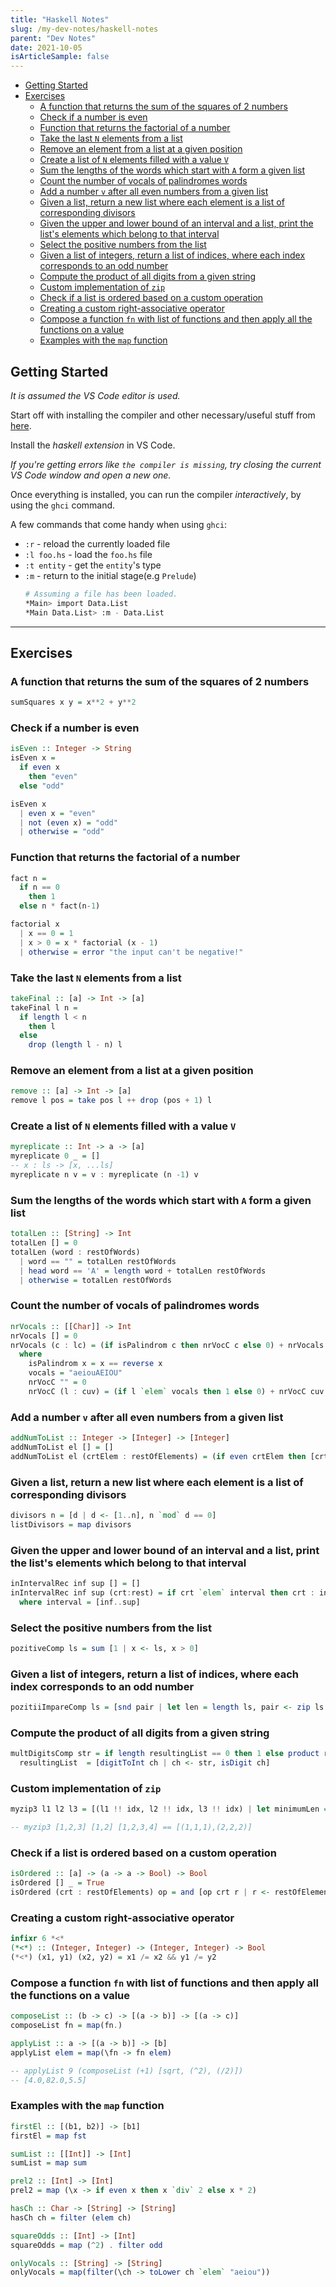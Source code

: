 ```yaml
---
title: "Haskell Notes"
slug: /my-dev-notes/haskell-notes
parent: "Dev Notes"
date: 2021-10-05
isArticleSample: false
---
```


- [Getting Started](#getting-started)
- [Exercises](#exercises)
  - [A function that returns the sum of the squares of 2 numbers](#a-function-that-returns-the-sum-of-the-squares-of-2-numbers)
  - [Check if a number is even](#check-if-a-number-is-even)
  - [Function that returns the factorial of a number](#function-that-returns-the-factorial-of-a-number)
  - [Take the last `N` elements from a list](#take-the-last-n-elements-from-a-list)
  - [Remove an element from a list at a given position](#remove-an-element-from-a-list-at-a-given-position)
  - [Create a list of `N` elements filled with a value `V`](#create-a-list-of-n-elements-filled-with-a-value-v)
  - [Sum the lengths of the words which start with `A` form a given list](#sum-the-lengths-of-the-words-which-start-with-a-form-a-given-list)
  - [Count the number of vocals of palindromes words](#count-the-number-of-vocals-of-palindromes-words)
  - [Add a number `v` after all even numbers from a given list](#add-a-number-v-after-all-even-numbers-from-a-given-list)
  - [Given a list, return a new list where each element is a list of corresponding divisors](#given-a-list-return-a-new-list-where-each-element-is-a-list-of-corresponding-divisors)
  - [Given the upper and lower bound of an interval and a list, print the list's elements which belong to that interval](#given-the-upper-and-lower-bound-of-an-interval-and-a-list-print-the-lists-elements-which-belong-to-that-interval)
  - [Select the positive numbers from the list](#select-the-positive-numbers-from-the-list)
  - [Given a list of integers, return a list of indices, where each index corresponds to an odd number](#given-a-list-of-integers-return-a-list-of-indices-where-each-index-corresponds-to-an-odd-number)
  - [Compute the product of all digits from a given string](#compute-the-product-of-all-digits-from-a-given-string)
  - [Custom implementation of `zip`](#custom-implementation-of-zip)
  - [Check if a list is ordered based on a custom operation](#check-if-a-list-is-ordered-based-on-a-custom-operation)
  - [Creating a custom right-associative operator](#creating-a-custom-right-associative-operator)
  - [Compose a function `fn` with list of functions and then apply all the functions on a value](#compose-a-function-fn-with-list-of-functions-and-then-apply-all-the-functions-on-a-value)
  - [Examples with the `map` function](#examples-with-the-map-function)

## Getting Started

*It is assumed the VS Code editor is used.*

Start off with installing the compiler and other necessary/useful stuff from [here](https://www.haskell.org/ghcup/).

Install the *haskell extension* in VS Code.

*If you're getting errors like `the compiler is missing`, try closing the current VS Code window and open a new one.*

Once everything is installed, you can run the compiler *interactively*, by using the `ghci` command.

A few commands that come handy when using `ghci`:

* `:r` - reload the currently loaded file
* `:l foo.hs` - load the `foo.hs` file
* `:t entity` - get the `entity`'s type
* `:m` - return to the initial stage(e.g `Prelude`)
  ```bash
  # Assuming a file has been loaded.
  *Main> import Data.List
  *Main Data.List> :m - Data.List 
  ```

---

## Exercises

### A function that returns the sum of the squares of 2 numbers

```haskell
sumSquares x y = x**2 + y**2
```

### Check if a number is even

```hs
isEven :: Integer -> String
isEven x =
  if even x
    then "even"
  else "odd"
```

```hs
isEven x
  | even x = "even"
  | not (even x) = "odd"
  | otherwise = "odd"
```

### Function that returns the factorial of a number

```hs
fact n =
  if n == 0
    then 1
  else n * fact(n-1)
```

```hs
factorial x
  | x == 0 = 1
  | x > 0 = x * factorial (x - 1)
  | otherwise = error "the input can't be negative!"
```

### Take the last `N` elements from a list

```hs
takeFinal :: [a] -> Int -> [a]
takeFinal l n =
  if length l < n
    then l
  else
    drop (length l - n) l
```

### Remove an element from a list at a given position

```hs
remove :: [a] -> Int -> [a]
remove l pos = take pos l ++ drop (pos + 1) l
```

### Create a list of `N` elements filled with a value `V`

```hs
myreplicate :: Int -> a -> [a]
myreplicate 0 _ = []
-- x : ls -> [x, ...ls]
myreplicate n v = v : myreplicate (n -1) v
```

### Sum the lengths of the words which start with `A` form a given list

```hs
totalLen :: [String] -> Int
totalLen [] = 0
totalLen (word : restOfWords)
  | word == "" = totalLen restOfWords
  | head word == 'A' = length word + totalLen restOfWords
  | otherwise = totalLen restOfWords
```

### Count the number of vocals of palindromes words

```hs
nrVocals :: [[Char]] -> Int
nrVocals [] = 0
nrVocals (c : lc) = (if isPalindrom c then nrVocC c else 0) + nrVocals lc
  where
    isPalindrom x = x == reverse x
    vocals = "aeiouAEIOU"
    nrVocC "" = 0
    nrVocC (l : cuv) = (if l `elem` vocals then 1 else 0) + nrVocC cuv
```

### Add a number `v` after all even numbers from a given list

```hs
addNumToList :: Integer -> [Integer] -> [Integer]
addNumToList el [] = []
addNumToList el (crtElem : restOfElements) = (if even crtElem then [crtElem, el] else [crtElem]) ++ addNumToList el restOfElements
```

### Given a list, return a new list where each element is a list of corresponding divisors

```hs
divisors n = [d | d <- [1..n], n `mod` d == 0]
listDivisors = map divisors
```

### Given the upper and lower bound of an interval and a list, print the list's elements which belong to that interval

```hs
inIntervalRec inf sup [] = []
inIntervalRec inf sup (crt:rest) = if crt `elem` interval then crt : inIntervalRec inf sup rest else inIntervalRec inf sup rest
  where interval = [inf..sup]
```

### Select the positive numbers from the list

```hs
pozitiveComp ls = sum [1 | x <- ls, x > 0]
```

### Given a list of integers, return a list of indices, where each index corresponds to an odd number

```hs
pozitiiImpareComp ls = [snd pair | let len = length ls, pair <- zip ls [0 .. len - 1], odd (fst pair)]
```

### Compute the product of all digits from a given string

```hs
multDigitsComp str = if length resultingList == 0 then 1 else product resultingList where
  resultingList  = [digitToInt ch | ch <- str, isDigit ch]
```

### Custom implementation of `zip`

```hs
myzip3 l1 l2 l3 = [(l1 !! idx, l2 !! idx, l3 !! idx) | let minimumLen = minimum (map length [l1, l2, l3]), idx <- [0 .. minimumLen - 1]]

-- myzip3 [1,2,3] [1,2] [1,2,3,4] == [(1,1,1),(2,2,2)]
```

### Check if a list is ordered based on a custom operation

```hs
isOrdered :: [a] -> (a -> a -> Bool) -> Bool
isOrdered [] _ = True
isOrdered (crt : restOfElements) op = and [op crt r | r <- restOfElements] && isOrdered restOfElements op
```

### Creating a custom right-associative operator

```hs
infixr 6 *<*
(*<*) :: (Integer, Integer) -> (Integer, Integer) -> Bool
(*<*) (x1, y1) (x2, y2) = x1 /= x2 && y1 /= y2
```

### Compose a function `fn` with list of functions and then apply all the functions on a value

```hs
composeList :: (b -> c) -> [(a -> b)] -> [(a -> c)]
composeList fn = map(fn.)

applyList :: a -> [(a -> b)] -> [b]
applyList elem = map(\fn -> fn elem)

-- applyList 9 (composeList (+1) [sqrt, (^2), (/2)])
-- [4.0,82.0,5.5]
```

### Examples with the `map` function

```hs
firstEl :: [(b1, b2)] -> [b1]
firstEl = map fst

sumList :: [[Int]] -> [Int]
sumList = map sum

prel2 :: [Int] -> [Int]
prel2 = map (\x -> if even x then x `div` 2 else x * 2)

hasCh :: Char -> [String] -> [String]
hasCh ch = filter (elem ch)

squareOdds :: [Int] -> [Int]
squareOdds = map (^2) . filter odd

onlyVocals :: [String] -> [String]
onlyVocals = map(filter(\ch -> toLower ch `elem` "aeiou"))
```